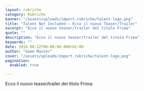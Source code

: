 ```yaml
---
layout: rubriche
category: Rubriche
banner: "/assets/uploads/import.rubriche/talent-logo.png"
title: "Talent Not Included – Ecco il nuovo Teaser/Trailer"
excerpt: "Ecco il nuovo teaser/trailer del titolo Frima"
quote: ""
description: "Ecco il nuovo teaser/trailer del titolo Frima"
keywords: ""
date: 2016-08-22T00:00:00.000+01:00
author: "Game Master"
cover: "/assets/uploads/import.rubriche/talent-logo.png"
pagination:
  enabled: true

---
```


  
Ecco il nuovo teaser/trailer del titolo Frima: